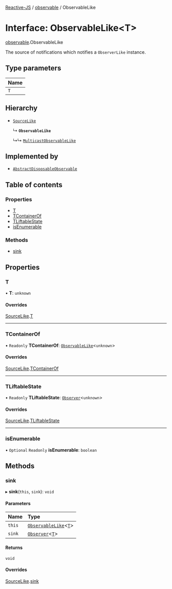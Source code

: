 [Reactive-JS](../README.md) / [observable](../modules/observable.md) / ObservableLike

# Interface: ObservableLike<T\>

[observable](../modules/observable.md).ObservableLike

The source of notifications which notifies a `ObserverLike` instance.

## Type parameters

| Name |
| :------ |
| `T` |

## Hierarchy

- [`SourceLike`](source.SourceLike.md)

  ↳ **`ObservableLike`**

  ↳↳ [`MulticastObservableLike`](observable.MulticastObservableLike.md)

## Implemented by

- [`AbstractDisposableObservable`](../classes/observable.AbstractDisposableObservable.md)

## Table of contents

### Properties

- [T](observable.ObservableLike.md#t)
- [TContainerOf](observable.ObservableLike.md#tcontainerof)
- [TLiftableState](observable.ObservableLike.md#tliftablestate)
- [isEnumerable](observable.ObservableLike.md#isenumerable)

### Methods

- [sink](observable.ObservableLike.md#sink)

## Properties

### T

• **T**: `unknown`

#### Overrides

[SourceLike](source.SourceLike.md).[T](source.SourceLike.md#t)

___

### TContainerOf

• `Readonly` **TContainerOf**: [`ObservableLike`](observable.ObservableLike.md)<`unknown`\>

#### Overrides

[SourceLike](source.SourceLike.md).[TContainerOf](source.SourceLike.md#tcontainerof)

___

### TLiftableState

• `Readonly` **TLiftableState**: [`Observer`](../classes/observer.Observer.md)<`unknown`\>

#### Overrides

[SourceLike](source.SourceLike.md).[TLiftableState](source.SourceLike.md#tliftablestate)

___

### isEnumerable

• `Optional` `Readonly` **isEnumerable**: `boolean`

## Methods

### sink

▸ **sink**(`this`, `sink`): `void`

#### Parameters

| Name | Type |
| :------ | :------ |
| `this` | [`ObservableLike`](observable.ObservableLike.md)<[`T`](flowable.FlowableSinkStreamLike.md#t)\> |
| `sink` | [`Observer`](../classes/observer.Observer.md)<[`T`](flowable.FlowableSinkStreamLike.md#t)\> |

#### Returns

`void`

#### Overrides

[SourceLike](source.SourceLike.md).[sink](source.SourceLike.md#sink)
